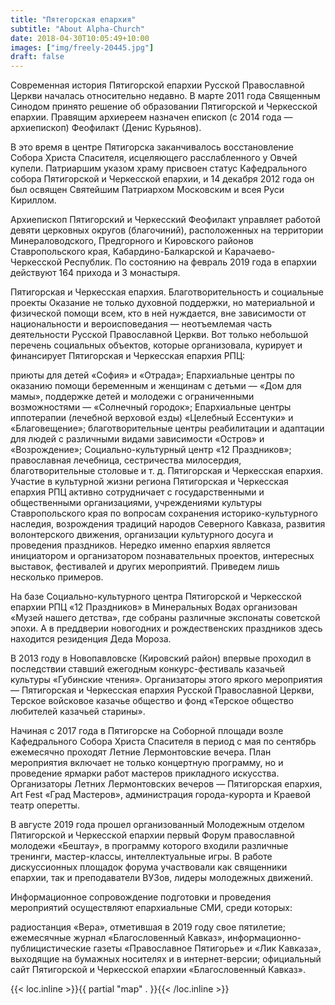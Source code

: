 ```yaml
---
title: "Пятегорская епархия"
subtitle: "About Alpha-Church"
date: 2018-04-30T10:05:49+10:00
images: ["img/freely-20445.jpg"]
draft: false
---
```


Современная история Пятигорской епархии Русской Православной Церкви началась относительно недавно. В марте 2011 года Священным Синодом принято решение об образовании Пятигорской и Черкесской епархии. Правящим архиереем назначен епископ (с 2014 года — архиепископ) Феофилакт (Денис Курьянов). 

В это время в центре Пятигорска заканчивалось восстановление Собора Христа Спасителя, исцеляющего расслабленного у Овчей купели. Патриаршим указом храму присвоен статус Кафедрального собора Пятигорской и Черкесской епархии, и 14 декабря 2012 года он был освящен Святейшим Патриархом Московским и всея Руси Кириллом.

Архиепископ Пятигорский и Черкесский Феофилакт управляет работой девяти церковных округов (благочиний), расположенных на территории Минераловодского, Предгорного и Кировского районов Ставропольского края, Кабардино-Балкарской и Карачаево-Черкесской Республик.  По состоянию на февраль 2019 года в епархии действуют 164 прихода и 3 монастыря.

Пятигорская и Черкесская епархия. Благотворительность и социальные проекты
Оказание не только духовной поддержки, но материальной и физической помощи всем, кто в ней нуждается, вне зависимости от национальности и вероисповедания — неотъемлемая часть деятельности Русской Православной Церкви. Вот только небольшой перечень социальных объектов, которые организовала, курирует и финансирует Пятигорская и Черкесская епархия РПЦ:

приюты для детей «София» и «Отрада»;
Епархиальные центры по оказанию помощи беременным и женщинам с детьми — «Дом для мамы», поддержке детей и молодежи с ограниченными возможностями — «Солнечный городок»;
Епархиальные центры иппотерапии (лечебной верховой езды) «Целебный Ессентуки» и «Благовещение»;
благотворительные центры реабилитации и адаптации для людей с различными видами зависимости «Остров» и «Возрождение»;
Социально-культурный центр «12 Праздников»;
православная лечебница, сестричества милосердия, благотворительные столовые и т. д.
Пятигорская и Черкесская епархия. Участие в культурной жизни региона
Пятигорская и Черкесская епархия РПЦ активно сотрудничает с государственными и общественными организациями, учреждениями культуры Ставропольского края по вопросам сохранения историко-культурного наследия, возрождения традиций народов Северного Кавказа, развития волонтерского движения, организации культурного досуга и проведения праздников. Нередко именно епархия является инициатором и организатором познавательных проектов, интересных выставок, фестивалей и других мероприятий. Приведем лишь несколько примеров.

На базе Социально-культурного центра Пятигорской и Черкесской епархии РПЦ «12 Праздников» в Минеральных Водах организован «Музей нашего детства», где собраны различные экспонаты советской эпохи. А в преддверии новогодних и рождественских праздников здесь находится резиденция Деда Мороза.

В 2013 году в Новопавловске (Кировский район) впервые проходил в последствии ставший ежегодным конкурс-фестиваль казачьей культуры «Губинские чтения». Организаторы этого яркого мероприятия — Пятигорская и Черкесская епархия Русской Православной Церкви, Терское войсковое казачье общество и фонд «Терское общество любителей казачьей старины». 

Начиная с 2017 года в Пятигорске на Соборной площади возле Кафедрального Собора Христа Спасителя в период с мая по сентябрь ежемесячно проходят Летние Лермонтовские вечера. План мероприятия включает не только концертную программу, но и проведение ярмарки работ мастеров прикладного искусства. Организаторы Летних Лермонтовских вечеров — Пятигорская епархия, Art Fest «Град Мастеров», администрация города-курорта и Краевой театр оперетты. 

В августе 2019 года прошел организованный Молодежным отделом Пятигорской и Черкесской епархии первый Форум православной молодежи «Бештау», в программу которого входили различные тренинги, мастер-классы, интеллектуальные игры. В работе дискуссионных площадок форума участвовали как священники епархии, так и преподаватели ВУЗов, лидеры молодежных движений.

Информационное сопровождение подготовки и проведения мероприятий осуществляют епархиальные СМИ, среди которых:

радиостанция «Вера», отметившая в 2019 году свое пятилетие;
ежемесячные журнал «Благословенный Кавказ», информационно-публицистические газеты «Православное Пятигорье» и «Лик Кавказа», выходящие на бумажных носителях и в интернет-версии;
официальный сайт Пятигорской и Черкесской епархии «Благословенный Кавказ».

{{< loc.inline >}}{{ partial "map" . }}{{< /loc.inline >}}
